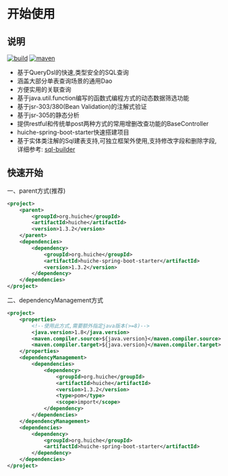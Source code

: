 # 开始使用
## 说明
[![build](https://img.shields.io/travis/jmjlbmn/huiche.svg?style=flat-square)](https://travis-ci.org/jmjlbmn/huiche)
[![maven](https://img.shields.io/maven-metadata/v/http/central.maven.org/maven2/org/huiche/huiche/maven-metadata.xml.svg?style=flat-square)](http://search.maven.org/#artifactdetails%7Corg.huiche%7Chuiche%7C1.3.2%7C)
- 基于QueryDsl的快速,类型安全的SQL查询
- 涵盖大部分单表查询场景的通用Dao
- 方便实用的关联查询
- 基于java.util.function编写的函数式编程方式的动态数据筛选功能
- 基于jsr-303/380(Bean Validation)的注解式验证
- 基于jsr-305的静态分析
- 提供restful和传统单post两种方式的常用增删改查功能的BaseController
- huiche-spring-boot-starter快速搭建项目
- 基于实体类注解的Sql建表支持,可独立框架外使用,支持修改字段和删除字段,详细参考: [sql-builder](https://github.com/jmjlbmn/huiche-examples/tree/master/sql-builder)
## 快速开始
一、parent方式(推荐)
```xml
<project>
    <parent>
        <groupId>org.huiche</groupId>
        <artifactId>huiche</artifactId>
        <version>1.3.2</version>
    </parent>
    <dependencies>
        <dependency>
            <groupId>org.huiche</groupId>
            <artifactId>huiche-spring-boot-starter</artifactId>
            <version>1.3.2</version>
        </dependency>
    </dependencies>
</project>
```
二、dependencyManagement方式
```xml
<project>
    <properties>
        <!--使用此方式,需要额外指定java版本(>=8)-->
        <java.version>1.8</java.version>
        <maven.compiler.source>${java.version}</maven.compiler.source>
        <maven.compiler.target>${java.version}</maven.compiler.target>
    </properties>
    <dependencyManagement>
        <dependencies>
            <dependency>
                <groupId>org.huiche</groupId>
                <artifactId>huiche</artifactId>
                <version>1.3.2</version>
                <type>pom</type>
                <scope>import</scope>
            </dependency>
        </dependencies>
    </dependencyManagement>
    <dependencies>
        <dependency>
            <groupId>org.huiche</groupId>
            <artifactId>huiche-spring-boot-starter</artifactId>
        </dependency>
    </dependencies>
</project>